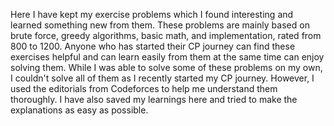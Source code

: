 Here I have kept my exercise problems which I found interesting and learned something new from them. These problems are mainly based on brute force, greedy algorithms, basic math, and implementation, rated from 800 to 1200. Anyone who has started their CP journey can find these exercises helpful and can learn easily from them at the same time can enjoy solving them. While I was able to solve some of these problems on my own, I couldn't solve all of them as I recently started my CP journey. However, I used the editorials from Codeforces to help me understand them thoroughly. I have also saved my learnings here and tried to make the explanations as easy as possible.
